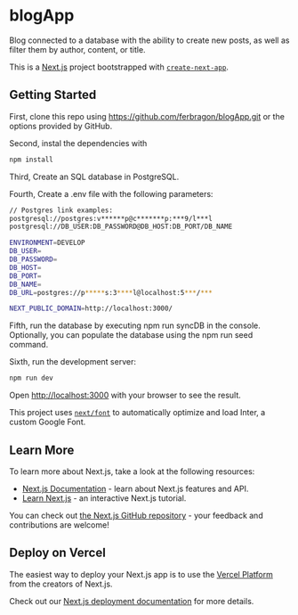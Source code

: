 # blogApp

Blog connected to a database with the ability to create new posts, as well as filter them by author, content, or title.

This is a [Next.js](https://nextjs.org/) project bootstrapped with [`create-next-app`](https://github.com/vercel/next.js/tree/canary/packages/create-next-app).

## Getting Started

First, clone this repo using https://github.com/ferbragon/blogApp.git or the options provided by GitHub.

Second, instal the dependencies with

```bash
npm install
```

Third, Create an SQL database in PostgreSQL.

Fourth, Create a .env file with the following parameters:

```bash
// Postgres link examples:
postgresql://postgres:v******p@c*******p:***9/l***l
postgresql://DB_USER:DB_PASSWORD@DB_HOST:DB_PORT/DB_NAME

ENVIRONMENT=DEVELOP
DB_USER=
DB_PASSWORD=
DB_HOST=
DB_PORT=
DB_NAME=
DB_URL=postgres://p*****s:3****l@localhost:5***/***

NEXT_PUBLIC_DOMAIN=http://localhost:3000/
```

Fifth, run the database by executing npm run syncDB in the console. Optionally, you can populate the database using the npm run seed command.

Sixth, run the development server:

```bash
npm run dev

```

Open [http://localhost:3000](http://localhost:3000) with your browser to see the result.

This project uses [`next/font`](https://nextjs.org/docs/basic-features/font-optimization) to automatically optimize and load Inter, a custom Google Font.

## Learn More

To learn more about Next.js, take a look at the following resources:

- [Next.js Documentation](https://nextjs.org/docs) - learn about Next.js features and API.
- [Learn Next.js](https://nextjs.org/learn) - an interactive Next.js tutorial.

You can check out [the Next.js GitHub repository](https://github.com/vercel/next.js/) - your feedback and contributions are welcome!

## Deploy on Vercel

The easiest way to deploy your Next.js app is to use the [Vercel Platform](https://vercel.com/new?utm_medium=default-template&filter=next.js&utm_source=create-next-app&utm_campaign=create-next-app-readme) from the creators of Next.js.

Check out our [Next.js deployment documentation](https://nextjs.org/docs/deployment) for more details.
